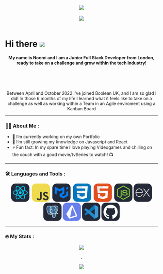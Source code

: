 <div id="header" align='center'>
  <img src='https://media.giphy.com/media/L1R1tvI9svkIWwpVYr/giphy.gif' width="300"/>
</div>
 &nbsp;
<div id='badges' align='center'>
  <a href='https://www.linkedin.com/in/noemi-caggiano-19b924a4'>
    <img target='_blank' src='https://img.shields.io/badge/LinkedIn-blue?logo=linkedin&logoColor=white&style=for-the-badge' />
  </a>
</div>
<div align='center'>
  <img src="https://komarev.com/ghpvc/?username=Noemi890&style=flat-circular" alt=""/>
</div>

<h1>
  Hi there
  <img src="https://media.giphy.com/media/hvRJCLFzcasrR4ia7z/giphy.gif" width="30px"/>
</h1>

<h4 align='center'>My name is Noemi and I am a Junior Full Stack Developer from London, ready to take on a challenge and grow within the tech Industry!</h4>
&nbsp;
<div align='center'>
  <img src="https://media.giphy.com/media/scZPhLqaVOM1qG4lT9/giphy.gif" alt=""/>
</div>
&nbsp;

<p align='center'>Between April and October 2022 I've joined Boolean UK, and I am so glad I did! In those 6 months of my life I learned what it feels like to take on a challenge as well as working within a Team in an Agile enviroment using a Kanban Board</p>

---

### :woman_technologist: About Me :

- 🔭 I’m currently working on my own Portfolio
- 🌱 I’m still growing my knowledge on Javascript and React
- ⚡ Fun fact: In my spare time I love playing Videogames and chilling on the couch with a good movie/tvSeries to watch! 📺

---

### :hammer_and_wrench: Languages and Tools :

<div align='center'>
  <img src="https://github.com/tandpfun/skill-icons/blob/main/icons/React-Dark.svg" title="React" alt="React" width="60"/>&nbsp;
  <img src="https://github.com/tandpfun/skill-icons/blob/main/icons/JavaScript.svg" title="JavaScript" alt="JavaScript" width="60"/>&nbsp;
  <img src="https://github.com/tandpfun/skill-icons/blob/main/icons/MaterialUI-Dark.svg" title="Material UI" alt="Material UI" width="60"/>&nbsp;
  <img src="https://github.com/tandpfun/skill-icons/blob/main/icons/CSS.svg"  title="CSS3" alt="CSS" width="60"/>&nbsp;
  <img src="https://github.com/tandpfun/skill-icons/blob/main/icons/HTML.svg" title="HTML5" alt="HTML" width="60"/>&nbsp;
  <img src="https://github.com/tandpfun/skill-icons/blob/main/icons/NodeJS-Dark.svg" title="NodeJS" alt="NodeJS" width="60" />
  <img src="https://github.com/tandpfun/skill-icons/blob/main/icons/ExpressJS-Dark.svg" title="Express" alt="Express" width="60" />
  <img src="https://github.com/tandpfun/skill-icons/blob/main/icons/PostgreSQL-Dark.svg" title="PostgreSQL" alt="PostgreSQL" width="60" />
  <img src="https://github.com/tandpfun/skill-icons/blob/main/icons/Prisma.svg" title="Prisma" alt="Prisma" width="60" />
  <img src="https://github.com/tandpfun/skill-icons/blob/main/icons/VSCode-Dark.svg" title="VSCode" alt="VSCode" width="60" />
  <img src="https://github.com/tandpfun/skill-icons/blob/main/icons/Github-Dark.svg" title="GitHub" alt="GitHub" width="60" />
</div>

---

### :fire: My Stats :

<div align='center'>

<a href="https://github.com/anuraghazra/github-readme-stats">
  <img align="center" src="https://github-readme-stats.vercel.app/api?username=Noemi890&theme=aura&show_icons=true" />
  
&nbsp;

  <img align="center" src="https://github-readme-stats.vercel.app/api/top-langs/?username=Noemi890&theme=outrun&layout=compact" />
  </a>
  
</div>
